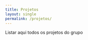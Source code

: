 ```yaml
---
title: Projetos
layout: single
permalink: /projetos/
---
```


Listar aqui todos os projetos do grupo
